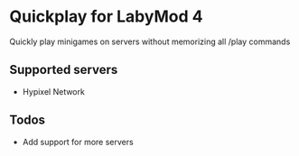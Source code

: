 # Quickplay for LabyMod 4

Quickly play minigames on servers without memorizing all /play commands

## Supported servers
- Hypixel Network

## Todos
- Add support for more servers